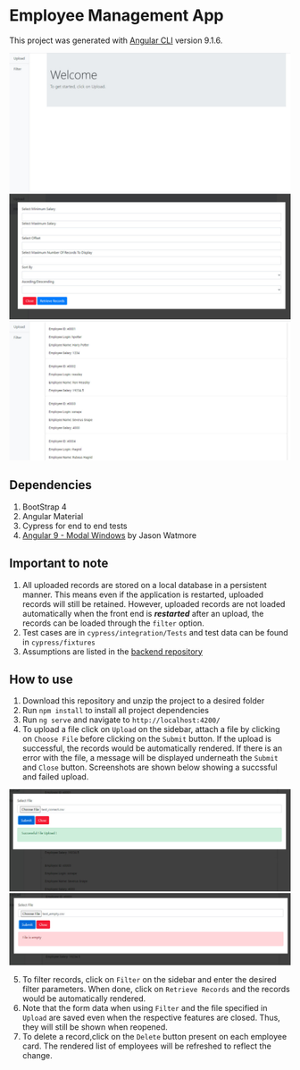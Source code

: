 # Employee Management App

This project was generated with [Angular CLI](https://github.com/angular/angular-cli) version 9.1.6.

![Landing Page Screenshot](src/assets/images/landingpage.jpg)![Filter Page](src/assets/images/filterPage.jpg)![Entries Page Screenshot](src/assets/images/entries.jpg)

## Dependencies

1. BootStrap 4
2. Angular Material
3. Cypress for end to end tests
4. [Angular 9 - Modal Windows](https://jasonwatmore.com/post/2020/05/14/angular-9-modal-windows) by Jason Watmore

## Important to note

1. All uploaded records are stored on a local database in a persistent manner. This means even if the application is restarted, uploaded records will still be retained. However, uploaded records are not loaded automatically when the front end is ***restarted*** after an upload, the records can be loaded through the `filter` option.
2. Test cases are in `cypress/integration/Tests` and test data can be found in `cypress/fixtures`
3. Assumptions are listed in the [backend repository](https://github.com/NUSe0032202/employeeapp)

## How to use

1. Download this repository and unzip the project to a desired folder
2. Run `npm install` to install all project dependencies
3. Run `ng serve` and navigate to `http://localhost:4200/`
4. To upload a file click on `Upload` on the sidebar, attach a file by clicking on `Choose File` before clicking on the `Submit` button. If the upload is successful, the records would be automatically rendered. If there is an error with the file, a message will be displayed underneath the `Submit` and `Close` button. Screenshots are shown below showing a succssful and failed upload.

![Successful Upload](src/assets/images/successUpload.jpg)![Error Upload](src/assets/images/errorUpload.jpg)

5. To filter records, click on `Filter` on the sidebar and enter the desired filter parameters. When done, click on `Retrieve Records` and the records would be automatically rendered.
6. Note that the form data when using `Filter` and the file specified in `Upload` are saved even when the respective features are closed. Thus, they will still be shown when reopened.
7. To delete a record,click on the `Delete` button present on each employee card. The rendered list of employees will be refreshed to reflect the change.









